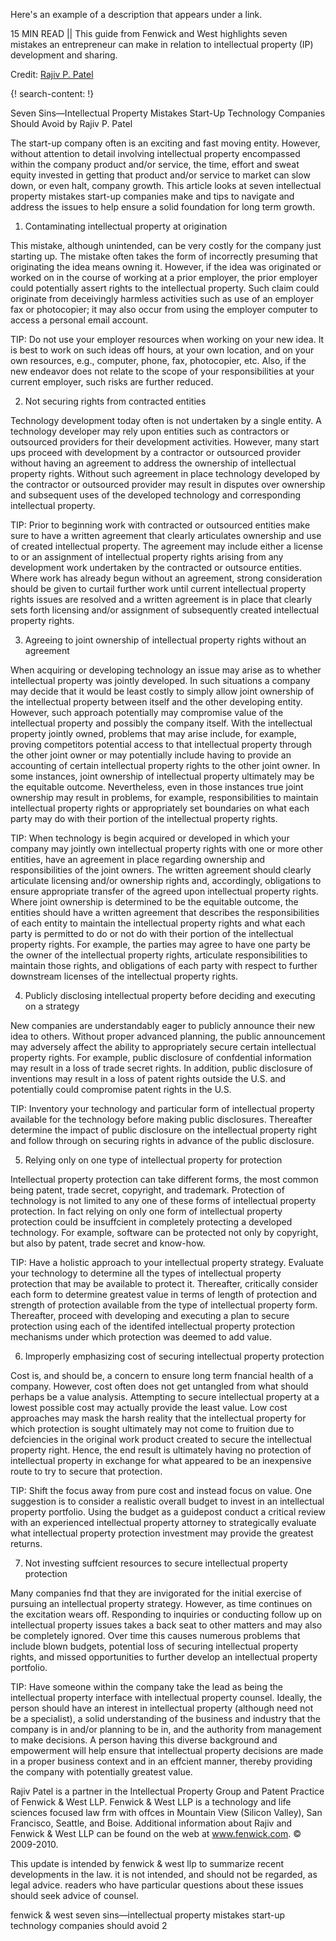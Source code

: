 Here's an example of a description that appears under a link.

15 MIN READ || This guide from Fenwick and West highlights seven mistakes an entrepreneur can make in relation to intellectual property (IP) development and sharing. 

Credit: [Rajiv P. Patel](https://www.fenwick.com/professionals/pages/rajivpatel.aspx)

{! search-content: !}

Seven Sins—Intellectual Property Mistakes
Start-Up Technology Companies Should Avoid
by Rajiv P. Patel

The start-up company often is an exciting and fast moving entity. However, without attention to detail involving intellectual property encompassed within the company product and/or service, the time, effort and sweat equity invested in getting that product and/or service to market can slow down, or even halt, company growth. This article looks at seven intellectual property mistakes start-up companies make and tips to navigate and address the issues to help ensure a solid foundation for long term growth.

1. Contaminating intellectual property at origination

This mistake, although unintended, can be very costly for the company just starting up. The mistake often takes the form of incorrectly presuming that originating the idea means owning it. However, if the idea was originated or worked on in the course of working at a prior employer, the prior employer could potentially assert rights to the intellectual property. Such claim could originate from deceivingly harmless activities such as use of an employer fax or photocopier; it may also occur from using the employer computer to access a personal email account. 

TIP: Do not use your employer resources when working on your new idea. It is best to work on such ideas off hours, at your own location, and on your own resources, e.g., computer, phone, fax, photocopier, etc. Also, if the new endeavor does not relate to the scope of your responsibilities at your current employer, such risks are further reduced.

2. Not securing rights from contracted entities

Technology development today often is not undertaken by a single entity. A technology developer may rely upon entities such as contractors or outsourced providers for their development activities. However, many start ups proceed with development by a contractor or outsourced provider without having an agreement to address the ownership of intellectual property rights. Without such agreement in place technology developed by the contractor or outsourced provider may result in disputes over ownership and subsequent uses of the developed technology and corresponding intellectual property.

TIP: Prior to beginning work with contracted or outsourced entities make sure to have a written agreement that clearly articulates ownership and use of created intellectual property. The agreement may include either a license to or an assignment of intellectual property rights arising from any development work undertaken by the contracted or outsource entities. Where work has already begun without an agreement, strong consideration should be given to curtail further work until current intellectual property rights issues are resolved and a written agreement is in place that clearly sets forth licensing and/or assignment of subsequently created intellectual property rights. 

3. Agreeing to joint ownership of intellectual property rights without an agreement

When acquiring or developing technology an issue may arise as to whether intellectual property was jointly developed. In such situations a company may decide that it would be least costly to simply allow joint ownership of the intellectual property between itself and the other developing entity. However, such approach potentially may compromise value of the intellectual property and possibly the company itself. With the intellectual property jointly owned, problems that may arise include, for example, proving competitors potential access to that intellectual property through the other joint owner or may potentially include having to provide an accounting of certain intellectual property rights to the other joint owner. In some instances, joint ownership of intellectual property ultimately may be the equitable outcome. Nevertheless, even in those instances true joint ownership may result in problems, for example, responsibilities to maintain intellectual property rights or appropriately set boundaries on what each party may do with their portion of the intellectual property rights.

TIP: When technology is begin acquired or developed in which your company may jointly own intellectual property rights with one or more other entities, have an agreement in place regarding ownership and responsibilities of the joint owners. The written agreement should clearly articulate licensing and/or ownership rights and, accordingly, obligations to ensure appropriate transfer of the agreed upon intellectual property rights. Where joint ownership is determined to be the equitable outcome, the entities should have a written agreement that describes the responsibilities of each entity to maintain the intellectual property rights and what each party is permitted to do or not do with their portion of the intellectual property rights. For example, the parties may agree to have one party be the owner of the intellectual property rights, articulate responsibilities to maintain those rights, and obligations of each party with respect to further downstream licenses of the intellectual property rights.


4. Publicly disclosing intellectual property before deciding and executing on a strategy

New companies are understandably eager to publicly announce their new idea to others. Without proper advanced planning, the public announcement may adversely affect the ability to appropriately secure certain intellectual property rights. For example, public disclosure of confdential information may result in a loss of trade secret rights. In addition, public disclosure of inventions may result in a loss of patent rights outside the U.S. and potentially could compromise patent rights in the U.S.

TIP: Inventory your technology and particular form of intellectual property available for the technology before making public disclosures. Thereafter determine the impact of public disclosure on the intellectual property right and follow through on securing rights in advance of the public disclosure. 

5. Relying only on one type of intellectual property for protection

Intellectual property protection can take different forms, the most common being patent, trade secret, copyright, and trademark. Protection of technology is not limited to any one of these forms of intellectual property protection. In fact relying on only one form of intellectual property protection could be insuffcient in completely protecting a developed technology. For example, software can be protected not only by copyright, but also by patent, trade secret and know-how.

TIP: Have a holistic approach to your intellectual property strategy. Evaluate your technology to determine all the types of intellectual property protection that may be available to protect it. Thereafter, critically consider each form to determine greatest value in terms of length of protection and strength of protection available from the type of intellectual property form. Thereafter, proceed with developing and executing a plan to secure protection using each of the identifed intellectual property protection mechanisms under which protection was deemed to add value.

6. Improperly emphasizing cost of securing intellectual property protection

Cost is, and should be, a concern to ensure long term fnancial health of a company. However, cost often does not get untangled from what should perhaps be a value analysis. Attempting to secure intellectual property at a lowest possible cost may actually provide the least value. Low cost approaches may mask the harsh reality that the intellectual property for which protection is sought ultimately may not come to fruition due to defciencies in the original work product created to secure the intellectual property right. Hence, the end result is ultimately having no protection of intellectual property in exchange for what appeared to be an inexpensive route to try to secure that protection.

TIP: Shift the focus away from pure cost and instead focus on value. One suggestion is to consider a realistic overall budget to invest in an intellectual property portfolio. Using the budget as a guidepost conduct a critical review with an experienced intellectual property attorney to strategically evaluate what intellectual property protection investment may provide the greatest returns.

7. Not investing suffcient resources to secure intellectual property protection

Many companies fnd that they are invigorated for the initial exercise of pursuing an intellectual property strategy. However, as time continues on the excitation wears off. Responding to inquiries or conducting follow up on intellectual property issues takes a back seat to other matters and may also be completely ignored. Over time this causes numerous problems that include blown budgets, potential loss of securing intellectual property rights, and missed opportunities to further develop an intellectual property portfolio.

TIP: Have someone within the company take the lead as being the intellectual property interface with intellectual property counsel. Ideally, the person should have an interest in intellectual property (although need not be a specialist), a solid understanding of the business and industry that the company is in and/or planning to be in, and the authority from management to make decisions. A person having this diverse background and empowerment will help ensure that intellectual property decisions are made in a proper business context and in an effcient manner, thereby providing the company with potentially greatest value.


Rajiv Patel is a partner in the Intellectual Property Group and Patent Practice of Fenwick & West LLP. Fenwick & West LLP is a technology and life sciences focused law frm with offces in Mountain View (Silicon Valley), San Francisco, Seattle, and Boise. Additional information about Rajiv and Fenwick & West LLP can be found on the web at www.fenwick.com.
© 2009-2010.

This update is intended by fenwick & west llp to summarize recent developments in the law. it is not intended, and should not be regarded, as legal advice. readers who have particular questions about these issues should seek advice of counsel.

fenwick & west seven sins—intellectual property mistakes start-up technology companies should avoid 2
